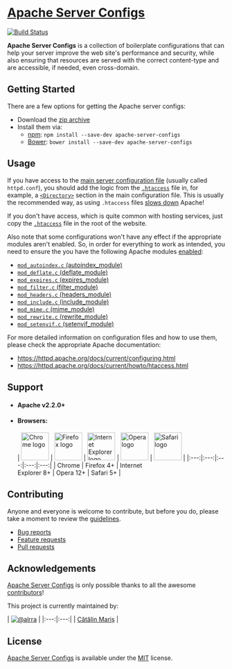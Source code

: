 # [Apache Server Configs](https://github.com/h5bp/server-configs-apache/)

[![Build Status](https://travis-ci.org/h5bp/server-configs-apache.svg)](https://travis-ci.org/h5bp/server-configs-apache)

__Apache Server Configs__ is a collection of boilerplate configurations that
can help your server improve the web site's performance and security, while
also ensuring that resources are served with the correct content-type and are
accessible, if needed, even cross-domain.


## Getting Started

There are a few options for getting the Apache server configs:

* Download the [zip archive](https://github.com/h5bp/server-configs-apache/releases/download/2.10.0/htaccess-2.10.0.zip)
* Install them via:
    * [npm](https://npmjs.org/): `npm install --save-dev apache-server-configs`
    * [Bower](http://bower.io/): `bower install --save-dev apache-server-configs`


## Usage

If you have access to the [main server configuration
file](https://httpd.apache.org/docs/current/configuring.html#main)
(usually called `httpd.conf`), you should add the logic from the
[`.htaccess`](https://github.com/h5bp/server-configs-apache/blob/master/dist/.htaccess)
file in, for example, a
[`<Directory>`](https://httpd.apache.org/docs/current/mod/core.html#directory)
section in the main configuration file. This is usually the recommended way, as
using `.htaccess` files [slows
down](https://httpd.apache.org/docs/current/howto/htaccess.html#when) Apache!

If you don't have access, which is quite common with hosting services, just copy
the [`.htaccess`](https://github.com/h5bp/server-configs-apache/blob/master/dist/.htaccess)
file in the root of the website.

Also note that some configurations won't have any effect if the appropriate
modules aren't enabled. So, in order for everything to work as intended, you
need to ensure the you have the following Apache modules
[enabled](https://github.com/h5bp/server-configs-apache/wiki/How-to-enable-Apache-modules):
  * [`mod_autoindex.c` (autoindex_module)](https://httpd.apache.org/docs/current/mod/mod_autoindex.html)
  * [`mod_deflate.c` (deflate_module)](https://httpd.apache.org/docs/current/mod/mod_deflate.html)
  * [`mod_expires.c` (expires_module)](https://httpd.apache.org/docs/current/mod/mod_expires.html)
  * [`mod_filter.c` (filter_module)](https://httpd.apache.org/docs/current/mod/mod_filter.html)
  * [`mod_headers.c` (headers_module)](https://httpd.apache.org/docs/current/mod/mod_headers.html)
  * [`mod_include.c` (include_module)](https://httpd.apache.org/docs/current/mod/mod_include.html)
  * [`mod_mime.c` (mime_module)](https://httpd.apache.org/docs/current/mod/mod_mime.html)
  * [`mod_rewrite.c` (rewrite_module)](https://httpd.apache.org/docs/current/mod/mod_rewrite.html)
  * [`mod_setenvif.c` (setenvif_module)](https://httpd.apache.org/docs/current/mod/mod_setenvif.html)

For more detailed information on configuration files and how to use them, please
check the appropriate Apache documentation:

* https://httpd.apache.org/docs/current/configuring.html
* https://httpd.apache.org/docs/current/howto/htaccess.html


## Support

* #### __Apache v2.2.0+__

* #### __Browsers:__

  | <img src="https://raw.github.com/alrra/browser-logos/master/chrome/chrome_128x128.png" width="64" height="64" alt="Chrome logo"> | <img src="https://raw.github.com/alrra/browser-logos/master/firefox/firefox_128x128.png" width="64" height="64" alt="Firefox logo"> | <img src="https://raw.github.com/alrra/browser-logos/master/internet-explorer/internet-explorer_128x128.png" width="64" height="64" alt="Internet Explorer logo"> | <img src="https://raw.github.com/alrra/browser-logos/master/opera/opera_128x128.png" width="64" height="64" alt="Opera logo"> | <img src="https://raw.github.com/alrra/browser-logos/master/safari/safari_128x128.png" width="64" height="64" alt="Safari logo"> |
|:---:|:---:|:---:|:---:|:---:|
| Chrome | Firefox 4+ | Internet<br>Explorer 8+ | Opera 12+ | Safari 5+ |


## Contributing

Anyone and everyone is welcome to contribute, but before you do, please take a
moment to review the [guidelines](CONTRIBUTING.md).

* [Bug reports](CONTRIBUTING.md#bugs)
* [Feature requests](CONTRIBUTING.md#features)
* [Pull requests](CONTRIBUTING.md#pull-requests)


## Acknowledgements

[Apache Server Configs](https://github.com/h5bp/server-configs-apache/) is
only possible thanks to all the awesome
[contributors](https://github.com/h5bp/server-configs-apache/graphs/contributors)!

This project is currently maintained by:

| [![@alrra](https://avatars.githubusercontent.com/u/1223565?s=120)](https://github.com/alrra "Follow @alrra on GitHub") |
|:---:|:---:|
| [Cătălin Mariș](https://github.com/alrra) |


## License

[Apache Server Configs](https://github.com/h5bp/server-configs-apache/) is
available under the [MIT](LICENSE.md) license.
